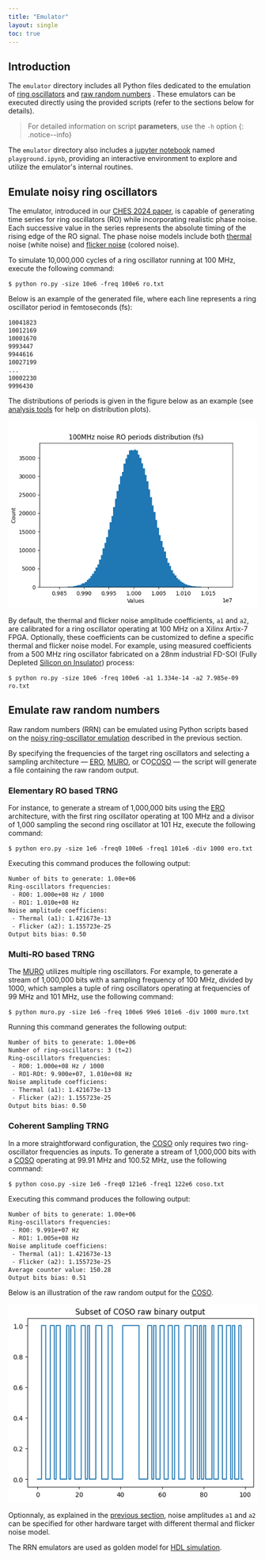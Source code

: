 ```yaml
---
title: "Emulator"
layout: single
toc: true
---
```


## Introduction

The `emulator` directory includes all Python files dedicated to the emulation of [ring oscillators](#emulate-noisy-ring-oscillators) and [raw random numbers](#emulate-raw-random-numbers) . These emulators can be executed directly using the provided scripts (refer to the sections below for details).

> For detailed information on script **parameters**, use the `-h` option
{: .notice--info}

The `emulator` directory also includes a [jupyter notebook](https://jupyter.org) named `playground.ipynb`, providing an interactive environment to explore and utilize the emulator's internal routines.

## Emulate noisy ring oscillators

The emulator, introduced in our [CHES 2024 paper](/publications), is capable of generating time series for ring oscillators (RO) while incorporating realistic phase noise. Each successive value in the series represents the absolute timing of the rising edge of the RO signal. The phase noise models include both [thermal](https://en.wikipedia.org/wiki/White_noise) noise (white noise) and [flicker noise](https://en.wikipedia.org/wiki/Flicker_noise) (colored noise).

To simulate 10,000,000 cycles of a ring oscillator running at 100 MHz, execute the following command:

```
$ python ro.py -size 10e6 -freq 100e6 ro.txt
```

Below is an example of the generated file, where each line represents a ring oscillator period in femtoseconds (fs):

```
10041823
10012169
10001670
9993447
9944616
10027199
...
10002230
9996430
```

The distributions of periods is given in the figure below as an example (see [analysis tools](/docs/analysis) for help on distribution plots).

![100MHz noisy ring oscillator periods distribution (fs)](/assets/images/rodistribution.png)

By default, the thermal and flicker noise amplitude coefficients, `a1` and `a2`, are calibrated for a ring oscillator operating at 100 MHz on a Xilinx Artix-7 FPGA. Optionally, these coefficients can be customized to define a specific thermal and flicker noise model. For example, using measured coefficients from a 500 MHz ring oscillator fabricated on a 28nm industrial FD-SOI (Fully Depleted [Silicon on Insulator](https://en.wikipedia.org/wiki/Silicon_on_insulator)) process:

```
$ python ro.py -size 10e6 -freq 100e6 -a1 1.334e-14 -a2 7.985e-09 ro.txt
```

## Emulate raw random numbers

Raw random numbers (RRN) can be emulated using Python scripts based on the [noisy ring-oscillator emulation](#emulate-noisy-ring-oscillators) described in the previous section.

By specifying the frequencies of the target ring oscillators and selecting a sampling architecture — [ERO](hardware#ero), [MURO](hardware#muro), or CO[COSO](hardware#coso) — the script will generate a file containing the raw random output.

### Elementary RO based TRNG

For instance, to generate a stream of 1,000,000 bits using the [ERO](hardware#ero) architecture, with the first ring oscillator operating at 100 MHz and a divisor of 1,000 sampling the second ring oscillator at 101 Hz, execute the following command:

```
$ python ero.py -size 1e6 -freq0 100e6 -freq1 101e6 -div 1000 ero.txt
```

Executing this command produces the following output:

```
Number of bits to generate: 1.00e+06
Ring-oscillators frequencies:
 - RO0: 1.000e+08 Hz / 1000
 - RO1: 1.010e+08 Hz
Noise amplitude coefficiens:
 - Thermal (a1): 1.421673e-13
 - Flicker (a2): 1.155723e-25
Output bits bias: 0.50
```

### Multi-RO based TRNG

The [MURO](hardware#muro) utilizes multiple ring oscillators. For example, to generate a stream of 1,000,000 bits with a sampling frequency of 100 MHz, divided by 1000, which samples a tuple of ring oscillators operating at frequencies of 99 MHz and 101 MHz, use the following command:

```
$ python muro.py -size 1e6 -freq 100e6 99e6 101e6 -div 1000 muro.txt
```

Running this command generates the following output:

```
Number of bits to generate: 1.00e+06
Number of ring-oscillators: 3 (t=2)
Ring-oscillators frequencies:
 - RO0: 1.000e+08 Hz / 1000
 - RO1-ROt: 9.900e+07, 1.010e+08 Hz
Noise amplitude coefficiens:
 - Thermal (a1): 1.421673e-13
 - Flicker (a2): 1.155723e-25
Output bits bias: 0.50
```

### Coherent Sampling TRNG

In a more straightforward configuration, the [COSO](hardware#coso) only requires two ring-oscillator frequencies as inputs. To generate a stream of 1,000,000 bits with a [COSO](hardware#coso) operating at 99.91 MHz and 100.52 MHz, use the following command:

```
$ python coso.py -size 1e6 -freq0 121e6 -freq1 122e6 coso.txt
```

Executing this command produces the following output:

```
Number of bits to generate: 1.00e+06
Ring-oscillators frequencies:
 - RO0: 9.991e+07 Hz
 - RO1: 1.005e+08 Hz
Noise amplitude coefficiens:
 - Thermal (a1): 1.421673e-13
 - Flicker (a2): 1.155723e-25
Average counter value: 150.28
Output bits bias: 0.51
```

Below is an illustration of the raw random output for the [COSO](hardware#coso).

![An example of raw binary output for the COSO](/assets/images/cosorawbinary.png)

Optionnaly, as explained in the [previous section](#emulate-noisy-ring-oscillators), noise amplitudes `a1` and `a2` can be specified for other hardware target with different thermal and flicker noise model.

The RRN emulators are used as golden model for [HDL simulation](hardware#simulate-hdl-sources).
